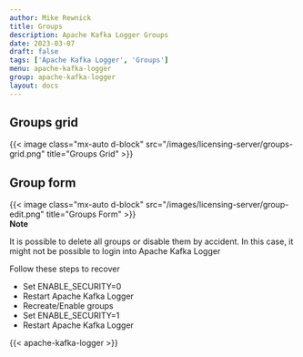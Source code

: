 ```yaml
---
author: Mike Rewnick
title: Groups
description: Apache Kafka Logger Groups
date: 2023-03-07
draft: false
tags: ['Apache Kafka Logger', 'Groups']
menu: apache-kafka-logger
group: apache-kafka-logger
layout: docs
---
```


## Groups grid

{{< image class="mx-auto d-block"  src="/images/licensing-server/groups-grid.png" title="Groups Grid" >}}

## Group form

{{< image class="mx-auto d-block"  src="/images/licensing-server/group-edit.png" title="Groups Form" >}}
\
**Note**

It is possible to delete all groups or disable them by accident. In this case, it might not be possible to login into Apache Kafka Logger

Follow these steps to recover

- Set ENABLE_SECURITY=0
- Restart Apache Kafka Logger
- Recreate/Enable groups
- Set ENABLE_SECURITY=1
- Restart Apache Kafka Logger

{{< apache-kafka-logger >}}
